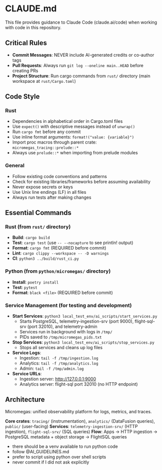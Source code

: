 # CLAUDE.md

This file provides guidance to Claude Code (claude.ai/code) when working with code in this repository.

## Critical Rules
- **Commit Messages**: NEVER include AI-generated credits or co-author tags
- **Pull Requests**: Always run `git log --oneline main..HEAD` before creating PRs
- **Project Structure**: Run cargo commands from `rust/` directory (main workspace at `rust/Cargo.toml`)

## Code Style

### Rust
- Dependencies in alphabetical order in Cargo.toml files
- Use `expect()` with descriptive messages instead of `unwrap()`
- Run `cargo fmt` before any commit
- Use inline format arguments: `format!("value: {variable}")`
- Import proc macros through parent crate: `micromegas_tracing::prelude::*`
- Always use `prelude::*` when importing from prelude modules

### General
- Follow existing code conventions and patterns
- Check for existing libraries/frameworks before assuming availability
- Never expose secrets or keys
- Use Unix line endings (LF) in all files
- Always run tests after making changes

## Essential Commands

### Rust (from `rust/` directory)
- **Build**: `cargo build`
- **Test**: `cargo test` (use `-- --nocapture` to see println! output)
- **Format**: `cargo fmt` (REQUIRED before commit)
- **Lint**: `cargo clippy --workspace -- -D warnings`
- **CI**: `python3 ../build/rust_ci.py`

### Python (from `python/micromegas/` directory)
- **Install**: `poetry install`
- **Test**: `pytest`
- **Format**: `black <file>` (REQUIRED before commit)

### Service Management (for testing and development)
- **Start Services**: `python3 local_test_env/ai_scripts/start_services.py`
  - Starts PostgreSQL, telemetry-ingestion-srv (port 9000), flight-sql-srv (port 32010), and telemetry-admin
  - Services run in background with logs in `/tmp/`
  - PIDs saved to `/tmp/micromegas_pids.txt`
- **Stop Services**: `python3 local_test_env/ai_scripts/stop_services.py`
  - Stops all services and cleans up log files
- **Service Logs**: 
  - Ingestion: `tail -f /tmp/ingestion.log`
  - Analytics: `tail -f /tmp/analytics.log` 
  - Admin: `tail -f /tmp/admin.log`
- **Service URLs**:
  - Ingestion server: http://127.0.0.1:9000
  - Analytics server: flight-sql port 32010 (no HTTP endpoint)

## Architecture

Micromegas: unified observability platform for logs, metrics, and traces.

**Core crates**: `tracing/` (instrumentation), `analytics/` (DataFusion queries), `public/` (user-facing)
**Services**: `telemetry-ingestion-srv/` (HTTP ingestion), `flight-sql-srv/` (SQL queries)
**Flow**: Apps → HTTP ingestion → PostgreSQL metadata + object storage → FlightSQL queries
- there should be a venv available to run python code
- follow @AI_GUIDELINES.md
- prefer to script using python over shell scripts
- never commit if I did not ask explicitly